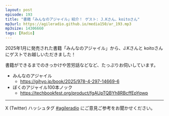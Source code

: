 ```yaml
---
layout: post
episode: 193
title: "書籍「みんなのアジャイル」紹介！ ゲスト: J.Kさん、koitoさん"
mp3url: https://agileradio.github.io/media150/ar_193.mp3
mp3size: 14306660
tags: [Radio]
---
```


2025年1月に発売された書籍「みんなのアジャイル」から、J.Kさんと koitoさんにゲストでお越しいただきました！

書籍ができるまでのきっかけや苦労話などなど、たっぷりお伺いしています。

- みんなのアジャイル
  - <https://gihyo.jp/book/2025/978-4-297-14669-6>
- ぼくのアジャイル100本ノック
  - <https://techbookfest.org/product/fgAUpTQBYh8RBcffEpYqwp>

---

X (Twitter) ハッシュタグ [#agileradio](https://twitter.com/intent/tweet?hashtags=agileradio) にご意見ご参考をお聞かせください。
